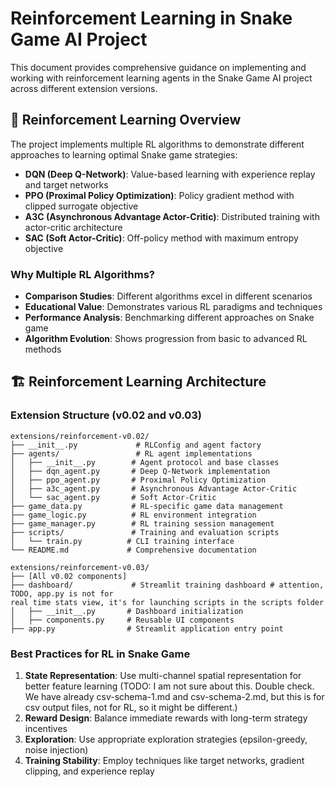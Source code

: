 # Reinforcement Learning in Snake Game AI Project

This document provides comprehensive guidance on implementing and working with reinforcement learning agents in the Snake Game AI project across different extension versions.

## 🎯 **Reinforcement Learning Overview**

The project implements multiple RL algorithms to demonstrate different approaches to learning optimal Snake game strategies:

- **DQN (Deep Q-Network)**: Value-based learning with experience replay and target networks
- **PPO (Proximal Policy Optimization)**: Policy gradient method with clipped surrogate objective
- **A3C (Asynchronous Advantage Actor-Critic)**: Distributed training with actor-critic architecture
- **SAC (Soft Actor-Critic)**: Off-policy method with maximum entropy objective

### **Why Multiple RL Algorithms?**
- **Comparison Studies**: Different algorithms excel in different scenarios
- **Educational Value**: Demonstrates various RL paradigms and techniques
- **Performance Analysis**: Benchmarking different approaches on Snake game
- **Algorithm Evolution**: Shows progression from basic to advanced RL methods

## 🏗️ **Reinforcement Learning Architecture**

### **Extension Structure (v0.02 and v0.03)**
```
extensions/reinforcement-v0.02/
├── __init__.py             # RLConfig and agent factory
├── agents/                 # RL agent implementations
│   ├── __init__.py        # Agent protocol and base classes
│   ├── dqn_agent.py       # Deep Q-Network implementation
│   ├── ppo_agent.py       # Proximal Policy Optimization
│   ├── a3c_agent.py       # Asynchronous Advantage Actor-Critic
│   └── sac_agent.py       # Soft Actor-Critic
├── game_data.py           # RL-specific game data management
├── game_logic.py          # RL environment integration
├── game_manager.py        # RL training session management
├── scripts/               # Training and evaluation scripts
│   └── train.py          # CLI training interface
└── README.md             # Comprehensive documentation

extensions/reinforcement-v0.03/
├── [All v0.02 components]
├── dashboard/             # Streamlit training dashboard # attention, TODO, app.py is not for 
real time stats view, it's for launching scripts in the scripts folder
│   ├── __init__.py       # Dashboard initialization
│   ├── components.py     # Reusable UI components
├── app.py                # Streamlit application entry point
```

### **Best Practices for RL in Snake Game**

1. **State Representation**: Use multi-channel spatial representation for better feature 
   learning (TODO: I am not sure about this. Double check. We have already csv-schema-1.md and 
   csv-schema-2.md, but this is for csv output files, not for RL, so it might be different.)
2. **Reward Design**: Balance immediate rewards with long-term strategy incentives
3. **Exploration**: Use appropriate exploration strategies (epsilon-greedy, noise injection)
4. **Training Stability**: Employ techniques like target networks, gradient clipping, and experience replay
